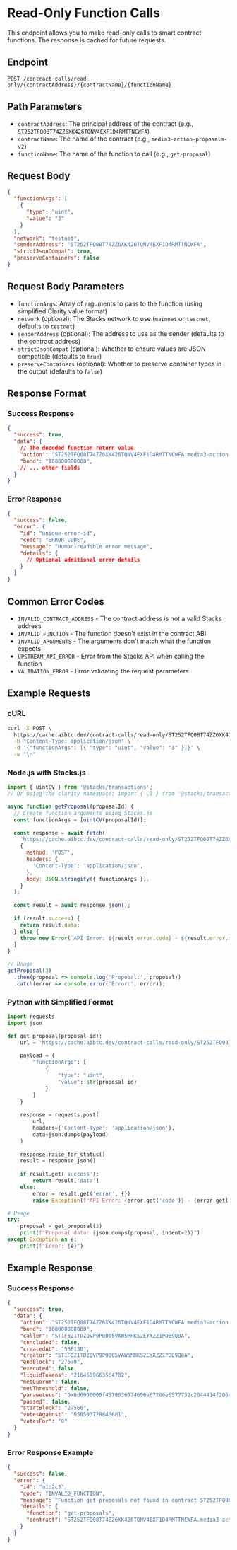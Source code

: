 # Read-Only Function Calls

This endpoint allows you to make read-only calls to smart contract functions. The response is cached for future requests.

## Endpoint

```
POST /contract-calls/read-only/{contractAddress}/{contractName}/{functionName}
```

## Path Parameters
- `contractAddress`: The principal address of the contract (e.g., `ST252TFQ08T74ZZ6XK426TQNV4EXF1D4RMTTNCWFA`)
- `contractName`: The name of the contract (e.g., `media3-action-proposals-v2`)
- `functionName`: The name of the function to call (e.g., `get-proposal`)

## Request Body
```json
{
  "functionArgs": [
    {
      "type": "uint",
      "value": "3"
    }
  ],
  "network": "testnet",
  "senderAddress": "ST252TFQ08T74ZZ6XK426TQNV4EXF1D4RMTTNCWFA",
  "strictJsonCompat": true,
  "preserveContainers": false
}
```

## Request Body Parameters
- `functionArgs`: Array of arguments to pass to the function (using simplified Clarity value format)
- `network` (optional): The Stacks network to use (`mainnet` or `testnet`, defaults to `testnet`)
- `senderAddress` (optional): The address to use as the sender (defaults to the contract address)
- `strictJsonCompat` (optional): Whether to ensure values are JSON compatible (defaults to `true`)
- `preserveContainers` (optional): Whether to preserve container types in the output (defaults to `false`)

## Response Format

### Success Response
```json
{
  "success": true,
  "data": {
    // The decoded function return value
    "action": "ST252TFQ08T74ZZ6XK426TQNV4EXF1D4RMTTNCWFA.media3-action-send-message",
    "bond": "100000000000",
    // ... other fields
  }
}
```

### Error Response
```json
{
  "success": false,
  "error": {
    "id": "unique-error-id",
    "code": "ERROR_CODE",
    "message": "Human-readable error message",
    "details": {
      // Optional additional error details
    }
  }
}
```

## Common Error Codes
- `INVALID_CONTRACT_ADDRESS` - The contract address is not a valid Stacks address
- `INVALID_FUNCTION` - The function doesn't exist in the contract ABI
- `INVALID_ARGUMENTS` - The arguments don't match what the function expects
- `UPSTREAM_API_ERROR` - Error from the Stacks API when calling the function
- `VALIDATION_ERROR` - Error validating the request parameters

## Example Requests

### cURL

```bash
curl -X POST \
  https://cache.aibtc.dev/contract-calls/read-only/ST252TFQ08T74ZZ6XK426TQNV4EXF1D4RMTTNCWFA/media3-action-proposals-v2/get-proposal \
  -H "Content-Type: application/json" \
  -d '{"functionArgs": [{ "type": "uint", "value": "3" }]}' \
  -w "\n"
```

### Node.js with Stacks.js

```javascript
import { uintCV } from '@stacks/transactions';
// Or using the clarity namespace: import { Cl } from '@stacks/transactions';

async function getProposal(proposalId) {
  // Create function arguments using Stacks.js
  const functionArgs = [uintCV(proposalId)];
  
  const response = await fetch(
    'https://cache.aibtc.dev/contract-calls/read-only/ST252TFQ08T74ZZ6XK426TQNV4EXF1D4RMTTNCWFA/media3-action-proposals-v2/get-proposal',
    {
      method: 'POST',
      headers: {
        'Content-Type': 'application/json',
      },
      body: JSON.stringify({ functionArgs }),
    }
  );
  
  const result = await response.json();
  
  if (result.success) {
    return result.data;
  } else {
    throw new Error(`API Error: ${result.error.code} - ${result.error.message}`);
  }
}

// Usage
getProposal(3)
  .then(proposal => console.log('Proposal:', proposal))
  .catch(error => console.error('Error:', error));
```

### Python with Simplified Format

```python
import requests
import json

def get_proposal(proposal_id):
    url = 'https://cache.aibtc.dev/contract-calls/read-only/ST252TFQ08T74ZZ6XK426TQNV4EXF1D4RMTTNCWFA/media3-action-proposals-v2/get-proposal'
    
    payload = {
        "functionArgs": [
            {
                "type": "uint",
                "value": str(proposal_id)
            }
        ]
    }
    
    response = requests.post(
        url,
        headers={'Content-Type': 'application/json'},
        data=json.dumps(payload)
    )
    
    response.raise_for_status()
    result = response.json()
    
    if result.get('success'):
        return result['data']
    else:
        error = result.get('error', {})
        raise Exception(f"API Error: {error.get('code')} - {error.get('message')}")

# Usage
try:
    proposal = get_proposal(3)
    print(f"Proposal data: {json.dumps(proposal, indent=2)}")
except Exception as e:
    print(f"Error: {e}")
```

## Example Response

### Success Response
```json
{
  "success": true,
  "data": {
    "action": "ST252TFQ08T74ZZ6XK426TQNV4EXF1D4RMTTNCWFA.media3-action-send-message",
    "bond": "100000000000",
    "caller": "ST1F8Z1TDZQVP9P0D05VAW5MHKS2EYXZZ1PDE9Q8A",
    "concluded": false,
    "createdAt": "586130",
    "creator": "ST1F8Z1TDZQVP9P0D05VAW5MHKS2EYXZZ1PDE9Q8A",
    "endBlock": "27570",
    "executed": false,
    "liquidTokens": "2104509663564782",
    "metQuorum": false,
    "metThreshold": false,
    "parameters": "0x0d0000009f4578636974696e67206e6577732c2044414f206d656d6265727321204f75722070726f6a656374206973206d616b696e672066616e7461737469632070726f67726573732c20616e6420776527726520746872696c6c656420746f20736861726520746865206c61746573742075706461746573207769746820796f7520616c6c2e20537461792074756e656420666f72206d6f72652064657461696c7321",
    "passed": false,
    "startBlock": "27566",
    "votesAgainst": "650503728846681",
    "votesFor": "0"
  }
}
```

### Error Response Example
```json
{
  "success": false,
  "error": {
    "id": "a1b2c3",
    "code": "INVALID_FUNCTION",
    "message": "Function get-proposals not found in contract ST252TFQ08T74ZZ6XK426TQNV4EXF1D4RMTTNCWFA.media3-action-proposals-v2",
    "details": {
      "function": "get-proposals",
      "contract": "ST252TFQ08T74ZZ6XK426TQNV4EXF1D4RMTTNCWFA.media3-action-proposals-v2"
    }
  }
}
```
